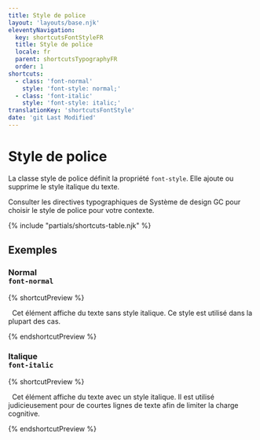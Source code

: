 ```yaml
---
title: Style de police
layout: 'layouts/base.njk'
eleventyNavigation:
  key: shortcutsFontStyleFR
  title: Style de police
  locale: fr
  parent: shortcutsTypographyFR
  order: 1
shortcuts:
  - class: 'font-normal'
    style: 'font-style: normal;'
  - class: 'font-italic'
    style: 'font-style: italic;'
translationKey: 'shortcutsFontStyle'
date: 'git Last Modified'
---
```


# Style de police

La classe style de police définit la propriété `font-style`. Elle ajoute ou supprime le style italique du texte.

<gcds-notice type="warning" notice-title-tag="h2" notice-title="Utiliser avec prudence">
  <gcds-text><gcds-link href="{{ links.typographyFontStyles }}">Consulter les directives typographiques de Système de design GC</gcds-link> pour choisir le style de police pour votre contexte.</gcds-text>
</gcds-notice>

{% include "partials/shortcuts-table.njk" %}

## Exemples

### Normal<br/>`font-normal`

{% shortcutPreview %}

<p class="font-normal">
  Cet élément affiche du texte sans style italique. Ce style est utilisé dans la plupart des cas.
</p>
{% endshortcutPreview %}

### Italique<br/>`font-italic`

{% shortcutPreview %}

<p class="font-italic">
  Cet élément affiche du texte avec un style italique. Il est utilisé judicieusement pour de courtes lignes de texte afin de limiter la charge cognitive.
</p>
{% endshortcutPreview %}
